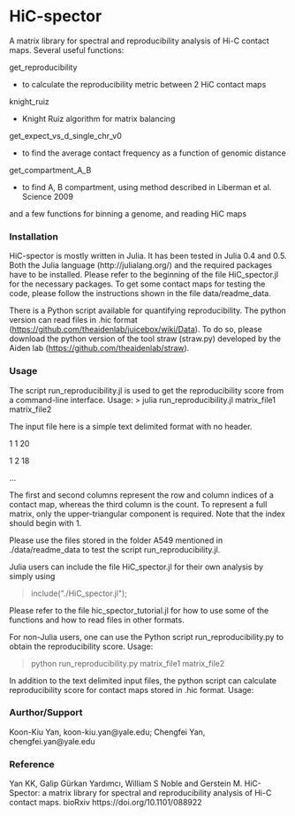 # HiC-spector

A matrix library for spectral and reproducibility analysis of Hi-C contact maps. Several useful functions:

get_reproducibility
  - to calculate the reproducibility metric between 2 HiC contact maps
  
knight_ruiz
  - Knight Ruiz algorithm for matrix balancing
  
get_expect_vs_d_single_chr_v0
  - to find the average contact frequency as a function of genomic distance
  
get_compartment_A_B
  - to find A, B compartment, using method described in Liberman et al. Science 2009
  
and a few functions for binning a genome, and reading HiC maps

<h3>Installation</h3> 
HiC-spector is mostly written in Julia. It has been tested in Julia 0.4 and 0.5. Both the Julia language (http://julialang.org/) and the required packages have to be installed. Please refer to the beginning of the file HiC_spector.jl for the necessary packages. To get some contact maps for testing the code, please follow the instructions shown in the file data/readme_data.

There is a Python script available for quantifying reproducibility. The python version can read files in .hic format (https://github.com/theaidenlab/juicebox/wiki/Data). To do so, please download the python version of the tool straw (straw.py) developed by the Aiden lab (https://github.com/theaidenlab/straw).

<h3>Usage</h3>
The script run_reproducibility.jl is used to get the reproducibility score from a command-line interface. Usage:
> julia run_reproducibility.jl matrix_file1 matrix_file2 

The input file here is a simple text delimited format with no header.

1 1 20

1 2 18

...

The first and second columns represent the row and column indices of a contact map, whereas the third column is the count. To represent a full matrix, only the upper-triangular component is required. Note that the index should begin with 1. 

Please use the files stored in the folder A549 mentioned in ./data/readme_data to test the script run_reproducibility.jl.

Julia users can include the file HiC_spector.jl for their own analysis by simply using
> include("./HiC_spector.jl");

Please refer to the file hic_spector_tutorial.jl for how to use some of the functions and how to read files in other formats.

For non-Julia users, one can use the Python script run_reproducibility.py to obtain the reproducibility score. Usage:
> python run_reproducibility.py matrix_file1 matrix_file2

In addition to the text delimited input files, the python script can calculate reproducibility score for contact maps stored in .hic format. Usage:
>

<h3>Aurthor/Support</h3>
Koon-Kiu Yan, koon-kiu.yan@yale.edu; Chengfei Yan, chengfei.yan@yale.edu

<h3>Reference</h3>
Yan KK, Galip Gürkan Yardımcı, William S Noble and Gerstein M. HiC-Spector: a matrix library for spectral and reproducibility analysis of Hi-C contact maps. bioRxiv https://doi.org/10.1101/088922
